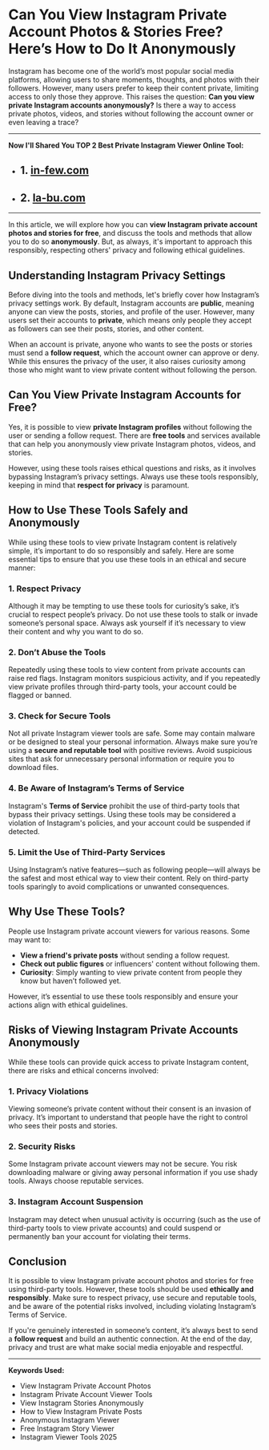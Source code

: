 # **Can You View Instagram Private Account Photos & Stories Free? Here’s How to Do It Anonymously**
Instagram has become one of the world’s most popular social media platforms, allowing users to share moments, thoughts, and photos with their followers. However, many users prefer to keep their content private, limiting access to only those they approve. This raises the question: **Can you view private Instagram accounts anonymously?** Is there a way to access private photos, videos, and stories without following the account owner or even leaving a trace?

---
**Now I'll Shared You TOP 2 Best Private Instagram Viewer Online Tool:**
- ## 1. [in-few.com](https://in-few.com/)
- ## 2. [la-bu.com](https://la-bu.com/)

---
In this article, we will explore how you can **view Instagram private account photos and stories for free**, and discuss the tools and methods that allow you to do so **anonymously**. But, as always, it's important to approach this responsibly, respecting others' privacy and following ethical guidelines.

## **Understanding Instagram Privacy Settings**

Before diving into the tools and methods, let's briefly cover how Instagram’s privacy settings work. By default, Instagram accounts are **public**, meaning anyone can view the posts, stories, and profile of the user. However, many users set their accounts to **private**, which means only people they accept as followers can see their posts, stories, and other content.

When an account is private, anyone who wants to see the posts or stories must send a **follow request**, which the account owner can approve or deny. While this ensures the privacy of the user, it also raises curiosity among those who might want to view private content without following the person.

## **Can You View Private Instagram Accounts for Free?**

Yes, it is possible to view **private Instagram profiles** without following the user or sending a follow request. There are **free tools** and services available that can help you anonymously view private Instagram photos, videos, and stories.

However, using these tools raises ethical questions and risks, as it involves bypassing Instagram’s privacy settings. Always use these tools responsibly, keeping in mind that **respect for privacy** is paramount.

## **How to Use These Tools Safely and Anonymously**

While using these tools to view private Instagram content is relatively simple, it’s important to do so responsibly and safely. Here are some essential tips to ensure that you use these tools in an ethical and secure manner:

### 1. **Respect Privacy**
Although it may be tempting to use these tools for curiosity’s sake, it’s crucial to respect people’s privacy. Do not use these tools to stalk or invade someone’s personal space. Always ask yourself if it’s necessary to view their content and why you want to do so.

### 2. **Don’t Abuse the Tools**
Repeatedly using these tools to view content from private accounts can raise red flags. Instagram monitors suspicious activity, and if you repeatedly view private profiles through third-party tools, your account could be flagged or banned.

### 3. **Check for Secure Tools**
Not all private Instagram viewer tools are safe. Some may contain malware or be designed to steal your personal information. Always make sure you’re using a **secure and reputable tool** with positive reviews. Avoid suspicious sites that ask for unnecessary personal information or require you to download files.

### 4. **Be Aware of Instagram’s Terms of Service**
Instagram's **Terms of Service** prohibit the use of third-party tools that bypass their privacy settings. Using these tools may be considered a violation of Instagram's policies, and your account could be suspended if detected.

### 5. **Limit the Use of Third-Party Services**
Using Instagram’s native features—such as following people—will always be the safest and most ethical way to view their content. Rely on third-party tools sparingly to avoid complications or unwanted consequences.

## **Why Use These Tools?**

People use Instagram private account viewers for various reasons. Some may want to:
- **View a friend's private posts** without sending a follow request.
- **Check out public figures** or influencers' content without following them.
- **Curiosity**: Simply wanting to view private content from people they know but haven’t followed yet.

However, it’s essential to use these tools responsibly and ensure your actions align with ethical guidelines.

## **Risks of Viewing Instagram Private Accounts Anonymously**

While these tools can provide quick access to private Instagram content, there are risks and ethical concerns involved:

### 1. **Privacy Violations**
Viewing someone’s private content without their consent is an invasion of privacy. It’s important to understand that people have the right to control who sees their posts and stories.

### 2. **Security Risks**
Some Instagram private account viewers may not be secure. You risk downloading malware or giving away personal information if you use shady tools. Always choose reputable services.

### 3. **Instagram Account Suspension**
Instagram may detect when unusual activity is occurring (such as the use of third-party tools to view private accounts) and could suspend or permanently ban your account for violating their terms.

## **Conclusion**

It is possible to view Instagram private account photos and stories for free using third-party tools. However, these tools should be used **ethically and responsibly**. Make sure to respect privacy, use secure and reputable tools, and be aware of the potential risks involved, including violating Instagram’s Terms of Service.

If you're genuinely interested in someone’s content, it’s always best to send a **follow request** and build an authentic connection. At the end of the day, privacy and trust are what make social media enjoyable and respectful.

---

**Keywords Used:**
- View Instagram Private Account Photos
- Instagram Private Account Viewer Tools
- View Instagram Stories Anonymously
- How to View Instagram Private Posts
- Anonymous Instagram Viewer
- Free Instagram Story Viewer
- Instagram Viewer Tools 2025
